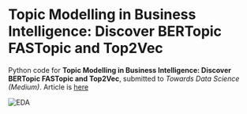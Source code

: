 # Topic Modelling in Business Intelligence: Discover BERTopic FASTopic and Top2Vec

Python code for **Topic Modelling in Business Intelligence: Discover BERTopic FASTopic and Top2Vec**, submitted to *Towards Data Science (Medium)*. 
Article is [here]()

![EDA](https://github.com/user-attachments/assets/28024eb6-e452-46df-99b9-f5e102961319)
